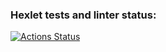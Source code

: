 ### Hexlet tests and linter status:
[![Actions Status](https://github.com/solddire/python-django-developer-project-52/workflows/hexlet-check/badge.svg)](https://github.com/solddire/python-django-developer-project-52/actions)